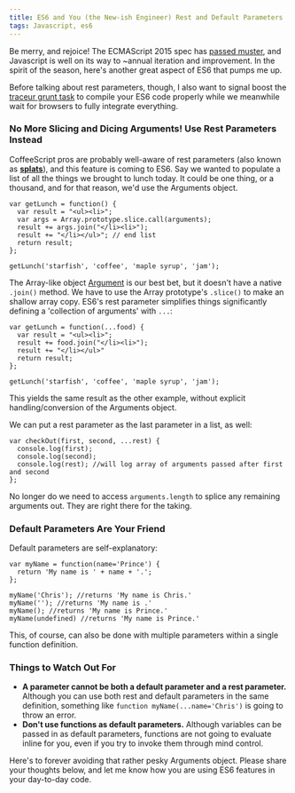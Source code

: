 ```yaml
---
title: ES6 and You (the New-ish Engineer) Rest and Default Parameters
tags: Javascript, es6
---
```


Be merry, and rejoice! The ECMAScript 2015 spec has [passed muster](http://www.infoq.com/news/2015/06/ecmascript-2015-es6), and Javascript is well on its way to ~annual iteration and improvement. In the spirit of the season, here's another great aspect of ES6 that pumps me up.

Before talking about rest parameters, though, I also want to signal boost the [traceur grunt task](https://github.com/aaronfrost/grunt-traceur) to compile your ES6 code properly while we meanwhile wait for browsers to fully integrate everything.

### No More Slicing and Dicing Arguments! Use Rest Parameters Instead

CoffeeScript pros are probably well-aware of rest parameters (also known as [**splats**](http://coffeescript.org/#splats)), and this feature is coming to ES6. Say we wanted to populate a list of all the things we brought to lunch today. It could be one thing, or a thousand, and for that reason, we'd use the Arguments object.

```
var getLunch = function() {
  var result = "<ul><li>";
  var args = Array.prototype.slice.call(arguments);
  result += args.join("</li><li>");
  result += "</li></ul>"; // end list
  return result;
};

getLunch('starfish', 'coffee', 'maple syrup', 'jam');

```

The Array-like object [Argument](https://developer.mozilla.org/en-US/docs/Web/JavaScript/Reference/Functions/arguments?redirectlocale=en-US&redirectslug=JavaScript%2FReference%2FFunctions_and_function_scope%2Farguments) is our best bet, but it doesn't have a native `.join()` method. We have to use the Array prototype's `.slice()` to make an shallow array copy. ES6's rest parameter simplifies things significantly defining a 'collection of arguments' with `...`:

```
var getLunch = function(...food) {
  var result = "<ul><li>";
  result += food.join("</li><li>");
  result += "</li></ul>"
  return result;
};

getLunch('starfish', 'coffee', 'maple syrup', 'jam');
```

This yields the same result as the other example, without explicit handling/conversion of the Arguments object.

We can put a rest parameter as the last parameter in a list, as well:

```
var checkOut(first, second, ...rest) {
  console.log(first);
  console.log(second);
  console.log(rest); //will log array of arguments passed after first and second
};

```

No longer do we need to access `arguments.length` to splice any remaining arguments out. They are right there for the taking.

### Default Parameters Are Your Friend

Default parameters are self-explanatory:
```
var myName = function(name='Prince') {
  return 'My name is ' + name + '.';
};

myName('Chris'); //returns 'My name is Chris.'
myName(''); //returns 'My name is .'
myName(); //returns 'My name is Prince.'
myName(undefined) //returns 'My name is Prince.'
```

This, of course, can also be done with multiple parameters within a single function definition.

### Things to Watch Out For

* **A parameter cannot be both a default parameter and a rest parameter.** Although you can use both rest and default parameters in the same definition, something like `function myName(...name='Chris')` is going to throw an error.
* **Don't use functions as default parameters.** Although variables can be passed in as default parameters, functions are not going to evaluate inline for you, even if you try to invoke them through mind control.

Here's to forever avoiding that rather pesky Arguments object. Please share your thoughts below, and let me know how you are using ES6 features in your day-to-day code.
